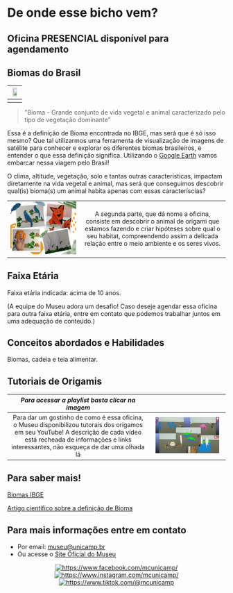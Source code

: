 # De onde esse bicho vem?

## Oficina PRESENCIAL disponível para agendamento

## Biomas do Brasil

|<img src="bicho.png" width="70%" height="70%"> |
| :-----:|
||


> "Bioma - Grande conjunto de vida vegetal e animal caracterizado pelo tipo de vegetação dominante” 

Essa é a definição de Bioma encontrada no IBGE, mas será que é só isso mesmo? Que tal utilizarmos uma ferramenta de visualização de imagens de satélite para conhecer e explorar os diferentes biomas brasileiros, e entender o que essa definição significa. Utilizando o [Google Earth](https://earth.google.com/) vamos embarcar nessa viagem pelo Brasil!

O clima, altitude, vegetação, solo e tantas outras características, impactam diretamente na vida vegetal e animal, mas será que conseguimos descobrir qual(is) bioma(s) um animal habita apenas com essas caracteríscias?

|||
|:-------------:|:-------------:|
|![origamis](deonde.png)| A segunda parte, que dá nome a oficina, consiste em descobrir o animal de origami que estamos fazendo e criar hipóteses sobre qual o seu habitat, compreendendo assim a delicada relação entre o meio ambiente e os seres vivos.|

## Faixa Etária
Faixa etária indicada: acima de 10 anos.

(A equipe do Museu adora um desafio! Caso deseje agendar essa oficina para outra faixa etária, entre em contato que podemos trabalhar juntos em uma adequação de conteúdo.)

## Conceitos abordados e Habilidades

Biomas, cadeia e teia alimentar.

## Tutoriais de Origamis

|_Para acessar a playlist basta clicar na imagem_||
|:-------------:|:-------------:|
|Para dar um gostinho de como é essa oficina, o Museu disponibilizou tutorais dos origamos em seu YouTube! A descrição de cada vídeo está recheada de informações e links interessantes, não esqueça de dar uma olhada lá| [<img src="videos.png" width="90%" height="90%">](https://youtube.com/playlist?list=PL7FkgJrOVo2bBwugblsqzjxyxkubx507Q)|

## Para saber mais!

[Biomas IBGE](https://geoftp.ibge.gov.br/informacoes_ambientais/estudos_ambientais/biomas/documentos/Sintese_Descricao_Biomas.pdf)

[Artigo científico sobre a definição de Bioma](https://www.scielo.br/scielo.php?script=sci_arttext&pid=S0102-33062006000100002)

## Para mais informações entre em contato

* Por email: museu@unicamp.br
* Ou acesse o [Site Oficial do Museu](https://www.mc.unicamp.br/visite)

<div align="center">
  <a href="https://www.facebook.com/mcunicamp/">
    <img src="../facebook-ícone.png" alt="https://www.facebook.com/mcunicamp/" width="5%" height="5%"> 
  <a href="https://www.instagram.com/mcunicamp/">
    <img src="../instagram-ícone.png" alt="https://www.instagram.com/mcunicamp/" width="5%" height="5%"> 
  <a href="https://www.tiktok.com/@mcunicamp">
    <img src="../tiktok-ícone.png" alt="https://www.tiktok.com/@mcunicamp" width="5%" height="5%">
